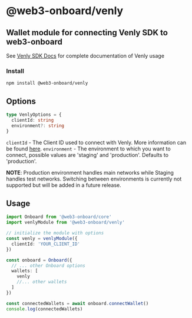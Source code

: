# @web3-onboard/venly

## Wallet module for connecting Venly SDK to web3-onboard
See [Venly SDK Docs](https://docs.venly.io/widget/) for complete documentation of Venly usage

### Install

`npm install @web3-onboard/venly`

## Options

```typescript
type VenlyOptions = {
  clientId: string
  environment?: string
}
```

`clientId` - The Client ID used to connect with Venly. More information can be found [here](https://docs.venly.io/widget/deep-dive/authentication#client-id).
`environment` - The environment to which you want to connect, possible values are 'staging' and 'production'. Defaults to 'production'.

**NOTE**: Production environment handles main networks while Staging handles test networks. Switching between environments is currently not supported but will be added in a future release.

## Usage

```typescript
import Onboard from '@web3-onboard/core'
import venlyModule from '@web3-onboard/venly'

// initialize the module with options
const venly = venlyModule({
  clientId: 'YOUR_CLIENT_ID'
})

const onboard = Onboard({
  // ... other Onboard options
  wallets: [
    venly
    //... other wallets
  ]
})

const connectedWallets = await onboard.connectWallet()
console.log(connectedWallets)
```
